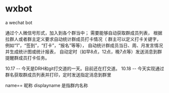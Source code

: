 # wxbot
a wechat bot 

通过个人微信号形式，加入到各个群当中；
需要能够自动获取群成员列表，
根据拉群人或者群主定义要求自动统计群成员打卡情况（
群主可以定义打卡关键字，例如“1”，“签到”，“打卡”，“报名”等等），
自动统计群成员当日、周、月发言情况并生成统计图或统计报表，
自动定时（如早8点，12点，晚7点等）发送消息到群提醒群成员打卡任务。


10.17 -- 今天是DRH和git打交道的一天。目前还在打交道。
10.18 -- 今天实现通过群名获取群成员列表并打印，定时发送指定消息到群里


name== 昵称 displayname 是指群内名称